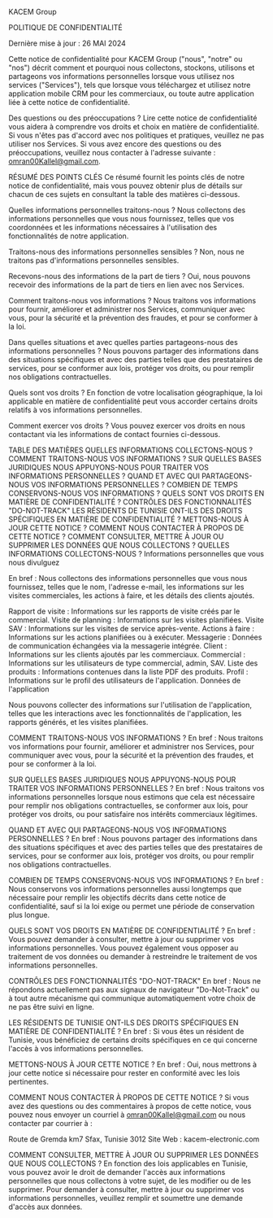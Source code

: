 KACEM Group

POLITIQUE DE CONFIDENTIALITÉ

Dernière mise à jour : 26 MAI 2024

Cette notice de confidentialité pour KACEM Group ("nous", "notre" ou "nos") décrit comment et pourquoi nous collectons, stockons, utilisons et partageons vos informations personnelles lorsque vous utilisez nos services ("Services"), tels que lorsque vous téléchargez et utilisez notre application mobile CRM pour les commerciaux, ou toute autre application liée à cette notice de confidentialité.

Des questions ou des préoccupations ? Lire cette notice de confidentialité vous aidera à comprendre vos droits et choix en matière de confidentialité. Si vous n'êtes pas d'accord avec nos politiques et pratiques, veuillez ne pas utiliser nos Services. Si vous avez encore des questions ou des préoccupations, veuillez nous contacter à l'adresse suivante : omran00Kallel@gmail.com.

RÉSUMÉ DES POINTS CLÉS
Ce résumé fournit les points clés de notre notice de confidentialité, mais vous pouvez obtenir plus de détails sur chacun de ces sujets en consultant la table des matières ci-dessous.

Quelles informations personnelles traitons-nous ? Nous collectons des informations personnelles que vous nous fournissez, telles que vos coordonnées et les informations nécessaires à l'utilisation des fonctionnalités de notre application.

Traitons-nous des informations personnelles sensibles ? Non, nous ne traitons pas d'informations personnelles sensibles.

Recevons-nous des informations de la part de tiers ? Oui, nous pouvons recevoir des informations de la part de tiers en lien avec nos Services.

Comment traitons-nous vos informations ? Nous traitons vos informations pour fournir, améliorer et administrer nos Services, communiquer avec vous, pour la sécurité et la prévention des fraudes, et pour se conformer à la loi.

Dans quelles situations et avec quelles parties partageons-nous des informations personnelles ? Nous pouvons partager des informations dans des situations spécifiques et avec des parties telles que des prestataires de services, pour se conformer aux lois, protéger vos droits, ou pour remplir nos obligations contractuelles.

Quels sont vos droits ? En fonction de votre localisation géographique, la loi applicable en matière de confidentialité peut vous accorder certains droits relatifs à vos informations personnelles.

Comment exercer vos droits ? Vous pouvez exercer vos droits en nous contactant via les informations de contact fournies ci-dessous.

TABLE DES MATIÈRES
QUELLES INFORMATIONS COLLECTONS-NOUS ?
COMMENT TRAITONS-NOUS VOS INFORMATIONS ?
SUR QUELLES BASES JURIDIQUES NOUS APPUYONS-NOUS POUR TRAITER VOS INFORMATIONS PERSONNELLES ?
QUAND ET AVEC QUI PARTAGEONS-NOUS VOS INFORMATIONS PERSONNELLES ?
COMBIEN DE TEMPS CONSERVONS-NOUS VOS INFORMATIONS ?
QUELS SONT VOS DROITS EN MATIÈRE DE CONFIDENTIALITÉ ?
CONTRÔLES DES FONCTIONNALITÉS "DO-NOT-TRACK"
LES RÉSIDENTS DE TUNISIE ONT-ILS DES DROITS SPÉCIFIQUES EN MATIÈRE DE CONFIDENTIALITÉ ?
METTONS-NOUS À JOUR CETTE NOTICE ?
COMMENT NOUS CONTACTER À PROPOS DE CETTE NOTICE ?
COMMENT CONSULTER, METTRE À JOUR OU SUPPRIMER LES DONNÉES QUE NOUS COLLECTONS ?
QUELLES INFORMATIONS COLLECTONS-NOUS ?
Informations personnelles que vous nous divulguez

En bref : Nous collectons des informations personnelles que vous nous fournissez, telles que le nom, l'adresse e-mail, les informations sur les visites commerciales, les actions à faire, et les détails des clients ajoutés.

Rapport de visite : Informations sur les rapports de visite créés par le commercial.
Visite de planning : Informations sur les visites planifiées.
Visite SAV : Informations sur les visites de service après-vente.
Actions à faire : Informations sur les actions planifiées ou à exécuter.
Messagerie : Données de communication échangées via la messagerie intégrée.
Client : Informations sur les clients ajoutés par les commerciaux.
Commercial : Informations sur les utilisateurs de type commercial, admin, SAV.
Liste des produits : Informations contenues dans la liste PDF des produits.
Profil : Informations sur le profil des utilisateurs de l'application.
Données de l'application

Nous pouvons collecter des informations sur l'utilisation de l'application, telles que les interactions avec les fonctionnalités de l'application, les rapports générés, et les visites planifiées.

COMMENT TRAITONS-NOUS VOS INFORMATIONS ?
En bref : Nous traitons vos informations pour fournir, améliorer et administrer nos Services, pour communiquer avec vous, pour la sécurité et la prévention des fraudes, et pour se conformer à la loi.

SUR QUELLES BASES JURIDIQUES NOUS APPUYONS-NOUS POUR TRAITER VOS INFORMATIONS PERSONNELLES ?
En bref : Nous traitons vos informations personnelles lorsque nous estimons que cela est nécessaire pour remplir nos obligations contractuelles, se conformer aux lois, pour protéger vos droits, ou pour satisfaire nos intérêts commerciaux légitimes.

QUAND ET AVEC QUI PARTAGEONS-NOUS VOS INFORMATIONS PERSONNELLES ?
En bref : Nous pouvons partager des informations dans des situations spécifiques et avec des parties telles que des prestataires de services, pour se conformer aux lois, protéger vos droits, ou pour remplir nos obligations contractuelles.

COMBIEN DE TEMPS CONSERVONS-NOUS VOS INFORMATIONS ?
En bref : Nous conservons vos informations personnelles aussi longtemps que nécessaire pour remplir les objectifs décrits dans cette notice de confidentialité, sauf si la loi exige ou permet une période de conservation plus longue.

QUELS SONT VOS DROITS EN MATIÈRE DE CONFIDENTIALITÉ ?
En bref : Vous pouvez demander à consulter, mettre à jour ou supprimer vos informations personnelles. Vous pouvez également vous opposer au traitement de vos données ou demander à restreindre le traitement de vos informations personnelles.

CONTRÔLES DES FONCTIONNALITÉS "DO-NOT-TRACK"
En bref : Nous ne répondons actuellement pas aux signaux de navigateur "Do-Not-Track" ou à tout autre mécanisme qui communique automatiquement votre choix de ne pas être suivi en ligne.

LES RÉSIDENTS DE TUNISIE ONT-ILS DES DROITS SPÉCIFIQUES EN MATIÈRE DE CONFIDENTIALITÉ ?
En bref : Si vous êtes un résident de Tunisie, vous bénéficiez de certains droits spécifiques en ce qui concerne l'accès à vos informations personnelles.

METTONS-NOUS À JOUR CETTE NOTICE ?
En bref : Oui, nous mettrons à jour cette notice si nécessaire pour rester en conformité avec les lois pertinentes.

COMMENT NOUS CONTACTER À PROPOS DE CETTE NOTICE ?
Si vous avez des questions ou des commentaires à propos de cette notice, vous pouvez nous envoyer un courriel à omran00Kallel@gmail.com ou nous contacter par courrier à :

Route de Gremda km7
Sfax, Tunisie 3012
Site Web : kacem-electronic.com

COMMENT CONSULTER, METTRE À JOUR OU SUPPRIMER LES DONNÉES QUE NOUS COLLECTONS ?
En fonction des lois applicables en Tunisie, vous pouvez avoir le droit de demander l'accès aux informations personnelles que nous collectons à votre sujet, de les modifier ou de les supprimer. Pour demander à consulter, mettre à jour ou supprimer vos informations personnelles, veuillez remplir et soumettre une demande d'accès aux données.

